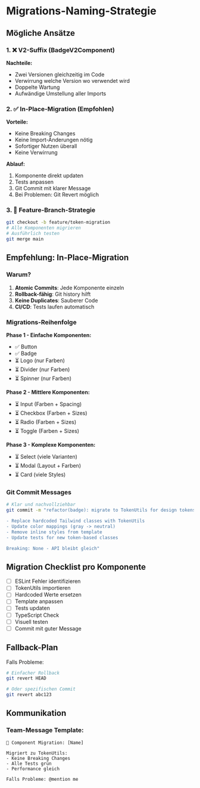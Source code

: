 # Migrations-Naming-Strategie

## Mögliche Ansätze

### 1. ❌ V2-Suffix (BadgeV2Component)
**Nachteile:**
- Zwei Versionen gleichzeitig im Code
- Verwirrung welche Version wo verwendet wird
- Doppelte Wartung
- Aufwändige Umstellung aller Imports

### 2. ✅ In-Place-Migration (Empfohlen)
**Vorteile:**
- Keine Breaking Changes
- Keine Import-Änderungen nötig
- Sofortiger Nutzen überall
- Keine Verwirrung

**Ablauf:**
1. Komponente direkt updaten
2. Tests anpassen
3. Git Commit mit klarer Message
4. Bei Problemen: Git Revert möglich

### 3. 🤔 Feature-Branch-Strategie
```bash
git checkout -b feature/token-migration
# Alle Komponenten migrieren
# Ausführlich testen
git merge main
```

## Empfehlung: In-Place-Migration

### Warum?
1. **Atomic Commits**: Jede Komponente einzeln
2. **Rollback-fähig**: Git history hilft
3. **Keine Duplicates**: Sauberer Code
4. **CI/CD**: Tests laufen automatisch

### Migrations-Reihenfolge

**Phase 1 - Einfache Komponenten:**
- ✅ Button
- ✅ Badge  
- ⏳ Logo (nur Farben)
- ⏳ Divider (nur Farben)
- ⏳ Spinner (nur Farben)

**Phase 2 - Mittlere Komponenten:**
- ⏳ Input (Farben + Spacing)
- ⏳ Checkbox (Farben + Sizes)
- ⏳ Radio (Farben + Sizes)
- ⏳ Toggle (Farben + Sizes)

**Phase 3 - Komplexe Komponenten:**
- ⏳ Select (viele Varianten)
- ⏳ Modal (Layout + Farben)
- ⏳ Card (viele Styles)

### Git Commit Messages

```bash
# Klar und nachvollziehbar
git commit -m "refactor(badge): migrate to TokenUtils for design tokens

- Replace hardcoded Tailwind classes with TokenUtils
- Update color mappings (gray -> neutral)
- Remove inline styles from template
- Update tests for new token-based classes

Breaking: None - API bleibt gleich"
```

## Migration Checklist pro Komponente

- [ ] ESLint Fehler identifizieren
- [ ] TokenUtils importieren
- [ ] Hardcoded Werte ersetzen
- [ ] Template anpassen
- [ ] Tests updaten
- [ ] TypeScript Check
- [ ] Visuell testen
- [ ] Commit mit guter Message

## Fallback-Plan

Falls Probleme:
```bash
# Einfacher Rollback
git revert HEAD

# Oder spezifischen Commit
git revert abc123
```

## Kommunikation

### Team-Message Template:
```
🔄 Component Migration: [Name]

Migriert zu TokenUtils:
- Keine Breaking Changes
- Alle Tests grün
- Performance gleich

Falls Probleme: @mention me
```